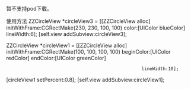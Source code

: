
暂不支持pod下载。

使用方法
  ZZCircleView *circleView3 = [[ZZCircleView alloc] initWithFrame:CGRectMake(230, 230, 100, 100)
                                                            color:[UIColor blueColor]
                                                        lineWidth:6];
  [self.view addSubview:circleView3];

  ZZCircleView *circleView1 = [[ZZCircleView alloc] initWithFrame:CGRectMake(100, 100, 100, 100)
                                                        beginColor:[UIColor redColor]
                                                       endColor:[UIColor greenColor]

                                                       lineWidth:10];

  [circleView1 setPercent:0.8];
  [self.view addSubview:circleView1];
